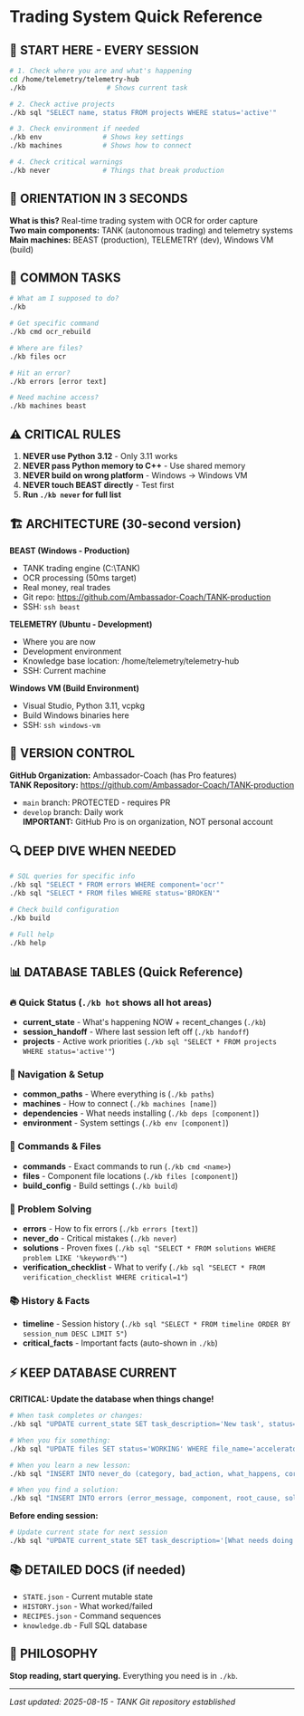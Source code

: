 # Trading System Quick Reference

## 🚀 START HERE - EVERY SESSION

```bash
# 1. Check where you are and what's happening
cd /home/telemetry/telemetry-hub
./kb                    # Shows current task

# 2. Check active projects
./kb sql "SELECT name, status FROM projects WHERE status='active'"

# 3. Check environment if needed
./kb env               # Shows key settings
./kb machines          # Shows how to connect

# 4. Check critical warnings
./kb never             # Things that break production
```

## 📍 ORIENTATION IN 3 SECONDS

**What is this?** Real-time trading system with OCR for order capture  
**Two main components:** TANK (autonomous trading) and telemetry systems  
**Main machines:** BEAST (production), TELEMETRY (dev), Windows VM (build)

## 🎯 COMMON TASKS

```bash
# What am I supposed to do?
./kb

# Get specific command
./kb cmd ocr_rebuild

# Where are files?
./kb files ocr

# Hit an error?
./kb errors [error text]

# Need machine access?
./kb machines beast
```

## ⚠️ CRITICAL RULES

1. **NEVER use Python 3.12** - Only 3.11 works
2. **NEVER pass Python memory to C++** - Use shared memory
3. **NEVER build on wrong platform** - Windows → Windows VM
4. **NEVER touch BEAST directly** - Test first
5. **Run `./kb never` for full list**

## 🏗️ ARCHITECTURE (30-second version)

**BEAST (Windows - Production)**
- TANK trading engine (C:\TANK)
- OCR processing (50ms target)
- Real money, real trades
- Git repo: https://github.com/Ambassador-Coach/TANK-production
- SSH: `ssh beast`

**TELEMETRY (Ubuntu - Development)**  
- Where you are now
- Development environment
- Knowledge base location: /home/telemetry/telemetry-hub
- SSH: Current machine

**Windows VM (Build Environment)**
- Visual Studio, Python 3.11, vcpkg
- Build Windows binaries here
- SSH: `ssh windows-vm`

## 🔐 VERSION CONTROL

**GitHub Organization:** Ambassador-Coach (has Pro features)  
**TANK Repository:** https://github.com/Ambassador-Coach/TANK-production  
- `main` branch: PROTECTED - requires PR  
- `develop` branch: Daily work  
**IMPORTANT:** GitHub Pro is on organization, NOT personal account

## 🔍 DEEP DIVE WHEN NEEDED

```bash
# SQL queries for specific info
./kb sql "SELECT * FROM errors WHERE component='ocr'"
./kb sql "SELECT * FROM files WHERE status='BROKEN'"

# Check build configuration
./kb build

# Full help
./kb help
```

## 📊 DATABASE TABLES (Quick Reference)

### 🔥 Quick Status (`./kb hot` shows all hot areas)
- **current_state** - What's happening NOW + recent_changes (`./kb`)
- **session_handoff** - Where last session left off (`./kb handoff`)
- **projects** - Active work priorities (`./kb sql "SELECT * FROM projects WHERE status='active'"`)

### 📍 Navigation & Setup
- **common_paths** - Where everything is (`./kb paths`)
- **machines** - How to connect (`./kb machines [name]`)
- **dependencies** - What needs installing (`./kb deps [component]`)
- **environment** - System settings (`./kb env [component]`)

### 📝 Commands & Files
- **commands** - Exact commands to run (`./kb cmd <name>`)
- **files** - Component file locations (`./kb files [component]`)
- **build_config** - Build settings (`./kb build`)

### 🚨 Problem Solving
- **errors** - How to fix errors (`./kb errors [text]`)
- **never_do** - Critical mistakes (`./kb never`)
- **solutions** - Proven fixes (`./kb sql "SELECT * FROM solutions WHERE problem LIKE '%keyword%'"`)
- **verification_checklist** - What to verify (`./kb sql "SELECT * FROM verification_checklist WHERE critical=1"`)

### 📚 History & Facts
- **timeline** - Session history (`./kb sql "SELECT * FROM timeline ORDER BY session_num DESC LIMIT 5"`)
- **critical_facts** - Important facts (auto-shown in `./kb`)

## ⚡ KEEP DATABASE CURRENT

**CRITICAL: Update the database when things change!**

```bash
# When task completes or changes:
./kb sql "UPDATE current_state SET task_description='New task', status='active', blocking_issue=NULL"

# When you fix something:
./kb sql "UPDATE files SET status='WORKING' WHERE file_name='accelerator_sharedmem.pyd'"

# When you learn a new lesson:
./kb sql "INSERT INTO never_do (category, bad_action, what_happens, correct_action) VALUES ('deploy', 'Skip testing', 'Production crash', 'Always test first')"

# When you find a solution:
./kb sql "INSERT INTO errors (error_message, component, root_cause, solution) VALUES ('New error', 'ocr', 'Root cause', 'How to fix')"
```

**Before ending session:**
```bash
# Update current state for next session
./kb sql "UPDATE current_state SET task_description='[What needs doing next]', next_action='[Exact command]', last_updated=datetime('now')"
```

## 📚 DETAILED DOCS (if needed)

- `STATE.json` - Current mutable state
- `HISTORY.json` - What worked/failed  
- `RECIPES.json` - Command sequences
- `knowledge.db` - Full SQL database

## 🎯 PHILOSOPHY

**Stop reading, start querying.** Everything you need is in `./kb`.

---
*Last updated: 2025-08-15 - TANK Git repository established*